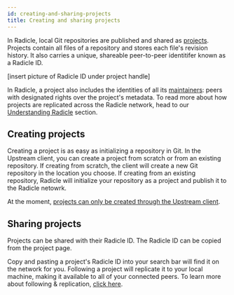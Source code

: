 ```yaml
---
id: creating-and-sharing-projects
title: Creating and sharing projects
---
```


In Radicle, local Git repositories are published and shared as [projects](understanding-radicle/glossary.md/#project). Projects contain all files of a repository and stores each file's revision history. It also carries a unique, shareable peer-to-peer identitifer known as a Radicle ID.

[insert picture of Radicle ID under project handle]

In Radicle, a project also includes the identities of all its [maintainers](understanding-radicle/glossary.md/#maintainer): peers with designated rights over the project's metadata. To read more about how projects are replicated across the Radicle network, head to our [Understanding Radicle](understanding-radicle/how-it-works.md) section.

## Creating projects

Creating a project is as easy as initializing a repository in Git. In the Upstream client, you can create a project from scratch or from an existing repository. If creating from scratch, the client will create a new Git repository in the location you choose. If creating from an existing repository, Radicle will initialize your repository as a project and publish it to the Radicle netowrk.

At the moment, [projects can only be created through the Upstream client](understanding-radicle/faq.md).

## Sharing projects

Projects can be shared with their Radicle ID. The Radicle ID can be copied from the project page.

Copy and pasting a project's Radicle ID into your search bar will find it on the network for you. Following a project will replicate it to your local machine, making it available to all of your connected peers. To learn more about following & replication, [click here](understanding-radicle/how-it-works.md).





